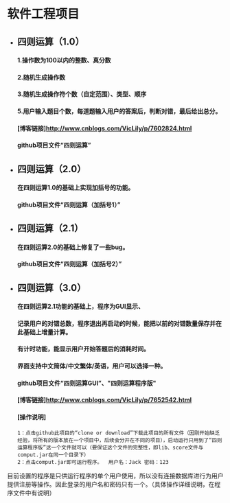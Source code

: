 ﻿
# 软件工程项目
* ## 四则运算（1.0）
  #### 1.操作数为100以内的整数、真分数
  #### 2.随机生成操作数
  #### 3.随机生成操作符个数（自定范围）、类型、顺序
  #### 5.用户输入题目个数，每道题输入用户的答案后，判断对错，最后给出总分。
  #### [博客链接]http://www.cnblogs.com/VicLily/p/7602824.html
  #### github项目文件“四则运算”
* ## 四则运算（2.0）
  #### 在四则运算1.0的基础上实现加括号的功能。
  #### github项目文件“四则运算（加括号1）”
* ## 四则运算（2.1）
  #### 在四则运算2.0的基础上修复了一些bug。
  #### github项目文件“四则运算（加括号2）”
* ## 四则运算（3.0）
  #### 在四则运算2.1功能的基础上，程序为GUI显示、
  #### 记录用户的对错总数，程序退出再启动的时候，能把以前的对错数量保存并在此基础上增量计算。
  #### 有计时功能，能显示用户开始答题后的消耗时间。
  #### 界面支持中文简体/中文繁体/英语，用户可以选择一种。
  #### github项目文件“四则运算GUI”、"四则运算程序版"
  #### [博客链接]http://www.cnblogs.com/VicLily/p/7652542.html
  #### [操作说明] 
      1：点击github此项目的“clone or download”下载此项目的所有文件（因刚开始缺乏经验，将所有的版本放在一个项目中，后续会分开在不同的项目），启动运行只用到了“四则运算程序版”这一个文件就可以（要保证这个文件的完整性，即lib、score文件与comput.jar在同一个目录下）
      2：点击comput.jar即可运行程序。  用户名：Jack 密码：123
 目前设置的程序是只供运行程序的单个用户使用，所以没有连接数据库进行为用户提供注册等操作。因此登录的用户名和密码只有一个。（具体操作详细说明，在程序文件中有说明）
